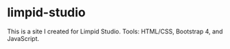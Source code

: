# limpid-studio
This is a site I created for Limpid Studio.
Tools: HTML/CSS, Bootstrap 4, and JavaScript.
